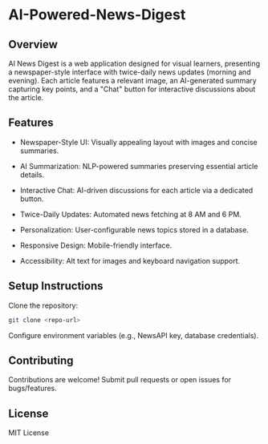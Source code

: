 # AI-Powered-News-Digest

## Overview

AI News Digest is a web application designed for visual learners, presenting a newspaper-style interface with twice-daily news updates (morning and evening). Each article features a relevant image, an AI-generated summary capturing key points, and a "Chat" button for interactive discussions about the article.

## Features





- Newspaper-Style UI: Visually appealing layout with images and concise summaries.



- AI Summarization: NLP-powered summaries preserving essential article details.



- Interactive Chat: AI-driven discussions for each article via a dedicated button.



- Twice-Daily Updates: Automated news fetching at 8 AM and 6 PM.



- Personalization: User-configurable news topics stored in a database.



- Responsive Design: Mobile-friendly interface.



- Accessibility: Alt text for images and keyboard navigation support.



## Setup Instructions





Clone the repository: 
```bash
git clone <repo-url>
```



Configure environment variables (e.g., NewsAPI key, database credentials).


## Contributing

Contributions are welcome! Submit pull requests or open issues for bugs/features.

## License

MIT License
